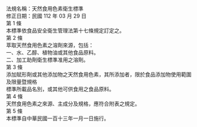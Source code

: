 法規名稱：天然食用色素衛生標準  
修正日期：民國 112 年 03 月 29 日  
第 1 條  
本標準依食品安全衛生管理法第十七條規定訂定之。  
第 2 條  
萃取天然食用色素之溶劑來源，包括：  
一、水、乙醇、植物油或其他食品原料。  
二、加工助劑衛生標準准用之溶劑。  
第 3 條  
添加賦形劑或其他添加物之天然食用色素，其所添加者，限於食品添加物使用範圍及限量暨規格  
標準所載品名別，或其他可供食用之食品原料。  
第 4 條  
天然食用色素之來源、主成分及規格，應符合附表之規定。  
第 5 條  
本標準自中華民國一百十三年一月一日施行。  


